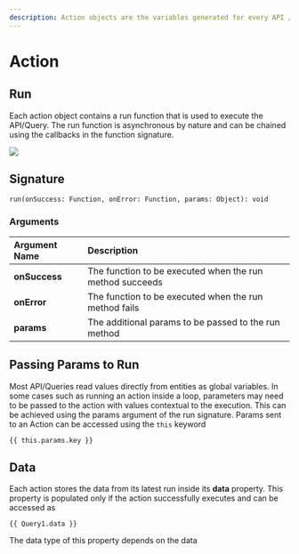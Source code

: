 ```yaml
---
description: Action objects are the variables generated for every API / Query
---
```


# Action

## Run

Each action object contains a run function that is used to execute the API/Query. The run function is asynchronous by nature and can be chained using the callbacks in the function signature.

![](../.gitbook/assets/chaining.gif)

## Signature

```text
run(onSuccess: Function, onError: Function, params: Object): void
```

### Arguments

| Argument Name | Description                                              |
| :------------ | :------------------------------------------------------- |
| **onSuccess** | The function to be executed when the run method succeeds |
| **onError**   | The function to be executed when the run method fails    |
| **params**    | The additional params to be passed to the run method     |

## Passing Params to Run

Most API/Queries read values directly from entities as global variables. In some cases such as running an action inside a loop, parameters may need to be passed to the action with values contextual to the execution. This can be achieved using the params argument of the run signature. Params sent to an Action can be accessed using the `this` keyword

```text
{{ this.params.key }}
```

## Data

Each action stores the data from its latest run inside its **data** property. This property is populated only if the action successfully executes and can be accessed as

```text
{{ Query1.data }}
```

The data type of this property depends on the data

